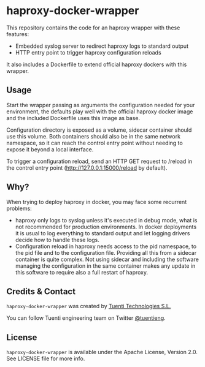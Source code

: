 haproxy-docker-wrapper
======================

This repository contains the code for an haproxy wrapper with these features:

* Embedded syslog server to redirect haproxy logs to standard output
* HTTP entry point to trigger haproxy configuration reloads

It also includes a Dockerfile to extend official haproxy dockers with
this wrapper.

Usage
-----

Start the wrapper passing as arguments the configuration needed for your
environment, the defaults play well with the official haproxy docker image and
the included Dockerfile uses this image as base.

Configuration directory is exposed as a volume, sidecar container should use
this volume. Both containers should also be in the same network namespace, so
it can reach the control entry point without needing to expose it beyond a
local interface.

To trigger a configuration reload, send an HTTP GET request to /reload in the
control entry point (http://127.0.0.1:15000/reload by default).

Why?
----

When trying to deploy haproxy in docker, you may face some recurrent problems:

* haproxy only logs to syslog unless it's executed in debug mode, what is not
  recommended for production environments. In docker deployments it is usual to
  log everything to standard output and let logging drivers decide how to
  handle these logs.
* Configuration reload in haproxy needs access to the pid namespace, to the
  pid file and to the configuration file. Providing all this from a sidecar
  container is quite complex. Not using sidecar and including the software
  managing the configuration in the same container makes any update in this
  software to require also a full restart of haproxy.

Credits & Contact
-----------------

`haproxy-docker-wrapper` was created by [Tuenti Technologies S.L.](http://github.com/tuenti)

You can follow Tuenti engineering team on Twitter [@tuentieng](http://twitter.com/tuentieng).

License
-------

`haproxy-docker-wrapper` is available under the Apache License, Version 2.0. See LICENSE file
for more info.


